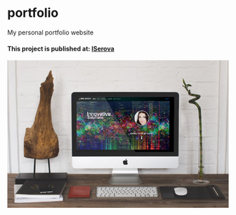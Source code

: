# portfolio
My personal portfolio website

#### This project is published at: [ISerova](http://iserova.com/)
![screenshot](assets/images/screen.png)
